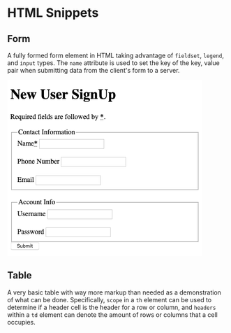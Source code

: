 # HTML Snippets

## Form
A fully formed form element in HTML taking advantage of `fieldset`, `legend`, and `input` types. The `name` attribute is used to set the key of the key, value pair when submitting data from the client's form to a server.

![Full Form Screenshot](screenshots/FullForm.png)

## Table
A very basic table with way more markup than needed as a demonstration of what can be done. Specifically, `scope` in a `th` element can be used to determine if a header cell is the header for a row or column, and `headers` within a `td` element can denote the amount of rows or columns that a cell occupies.